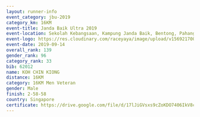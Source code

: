```yaml
---
layout: runner-info 
event_category: jbu-2019 
category_km: 16KM 
event-title: Janda Baik Ultra 2019  
event-location: Sekolah Kebangsaan, Kampung Janda Baik, Bentong, Pahang, Malaysia 
event-logo: https://res.cloudinary.com/raceyaya/image/upload/v1569217009/logo/janda-baik_vch1pc.jpg 
event-date: 2019-09-14 
overall_rank: 139
gender_rank: 96
category_rank: 33
bib: 62012
name: KOH CHIN KIONG
distance: 16KM
category: 16KM Men Veteran
gender: Male
finish: 2-58-58
country: Singapore
certificate: https://drive.google.com/file/d/17lJiGVsxs9cZoKDO7406IkV8cpWmvATU/view?usp=sharing
---
```

